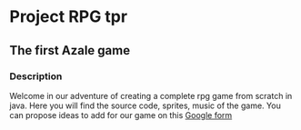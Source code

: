 # Project RPG tpr
## The first Azale game
### Description
Welcome in our adventure of creating a complete rpg game from scratch in java. Here you will find the source code, sprites, music of the game. You can propose ideas to add for our game on this [Google form](https://docs.google.com/forms/d/e/1FAIpQLSc7Z0XaX5yj1rUFxHfOfgbKqxq-PN3WZQ1gBTqeE24BWUuAnQ/viewform?usp=dialog)
